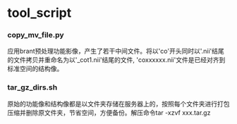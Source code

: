 # tool_script

### copy_mv_file.py
应用brant预处理功能影像，产生了若干中间文件。将以'co'开头同时以'.nii'结尾的文件拷贝并重命名为以'_cot1.nii'结尾的文件, 'coxxxxxx.nii'文件是已经对齐到标准空间的结构像。

### tar_gz_dirs.sh
原始的功能像和结构像都是以文件夹存储在服务器上的，按照每个文件夹进行打包压缩并删除原文件夹，节省空间，方便备份。解压命令tar -xzvf xxx.tar.gz
